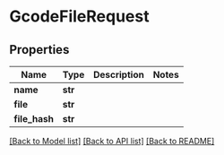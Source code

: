 # GcodeFileRequest

## Properties
Name | Type | Description | Notes
------------ | ------------- | ------------- | -------------
**name** | **str** |  | 
**file** | **str** |  | 
**file_hash** | **str** |  | 

[[Back to Model list]](../README.md#documentation-for-models) [[Back to API list]](../README.md#documentation-for-api-endpoints) [[Back to README]](../README.md)

